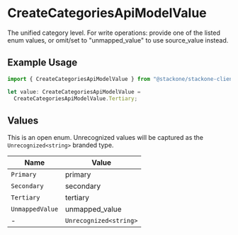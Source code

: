 # CreateCategoriesApiModelValue

The unified category level. For write operations: provide one of the listed enum values, or omit/set to "unmapped_value" to use source_value instead.

## Example Usage

```typescript
import { CreateCategoriesApiModelValue } from "@stackone/stackone-client-ts/sdk/models/shared";

let value: CreateCategoriesApiModelValue =
  CreateCategoriesApiModelValue.Tertiary;
```

## Values

This is an open enum. Unrecognized values will be captured as the `Unrecognized<string>` branded type.

| Name                   | Value                  |
| ---------------------- | ---------------------- |
| `Primary`              | primary                |
| `Secondary`            | secondary              |
| `Tertiary`             | tertiary               |
| `UnmappedValue`        | unmapped_value         |
| -                      | `Unrecognized<string>` |
